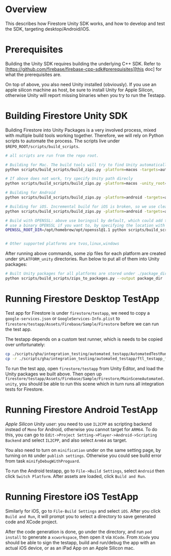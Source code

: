 # Overview

This describes how Firestore Unity SDK works, and how to develop and test 
the SDK, targeting desktop/Android/iOS.

# Prerequisites

Building the Unity SDK requires building the underlying C++ SDK. Refer to
[https://github.com/firebase/firebase-cpp-sdk#prerequisites][this doc] for 
what the prerequisites are.

On top of above, you also need Unity installed (obviously). If you use an
apple silicon machine as host, be sure to install Unity for Apple Silicon,
otherwise Unity will report missing binaries when you try to run the Testapp.

# Building Firestore Unity SDK

Building Firestore into Unity Packages is a very involved process, mixed with
multiple build tools working together. Therefore, we will rely on Python scripts
to automate the process. The scripts live under `$REPO_ROOT/scripts/build_scripts`.

```zsh
# all scripts are run from the repo root.

# Building for Mac. The build tools will try to find Unity automatically
python scripts/build_scripts/build_zips.py -platform=macos -targets=auth -targets=firestore -use_boringssl

# If above does not work, try specify Unity path direcly
python scripts/build_scripts/build_zips.py -platform=macos -unity_root=<PATH_TO_UNITY> -targets=auth -targets=firestore -use_boringssl

# Building for Android
python scripts/build_scripts/build_zips.py -platform=android -targets=auth -targets=firestore -use_boringssl

# Building for iOS. Incremental build for iOS is broken, so we use clean_build here.
python scripts/build_scripts/build_zips.py -platform=android -targets=auth -targets=firestore -use_boringssl -clean_build

# Build with OPENSSL: above use boringssl by default, which could add to build time, you can
# use a binary OPENSSL if you want to, by specifying the location with a ENV Variable.
OPENSSL_ROOT_DIR=/opt/homebrew/opt/openssl@1.1 python scripts/build_scripts/build_zips.py -platform=macos -targets=auth -targets=firestore


# Other supported platforms are tvos,linux,windows
```

After running above commands, some zip files for each platform are created under
`$PLATFORM_unity` directories. Run below to put all of them into Unity packages:

```zsh
# Built Unity packages for all platforms are stored under ./package_dir
python scripts/build_scripts/zips_to_packages.py --output package_dir
```

# Running Firestore Desktop TestApp

Test app for Firestore is under `firestore/testapp`, we need to copy a 
`google-services.json` or `GoogleServices-Info.plist` to `firestore/testapp/Assets/Firebase/Sample/Firestore`
before we can run the test app.

The testapp depends on a custom test runner, which is needs to be copied over unfortunately:

```zsh
cp ./scripts/gha/integration_testing/automated_testapp/AutomatedTestRunner.cs firestore/testapp/Assets/Firebase/Sample/
cp -r ./scripts/gha/integration_testing/automated_testapp/ftl_testapp_files firestore/testapp/Assets/Firebase/Sample/
```

To run the test app, open `firestore/testapp` from Unity Editor, and load the Unity packages we built above.
Then open up `firestore/testapp/Assets/Firebase/Sample/Firestore/MainSceneAutomated.unity`, you should be
able to run this scene which in turn runs all integration tests for Firestore.

# Running Firestore Android TestApp

*Apple Silicon Unity user*: you need to use `IL2CPP` as scripting backend instead of `Mono` for Android, otherwise you
cannot target for `ARM64`. To do this, you can go to 
`Edit->Project Setting->Player->Android->Scripting Backend` and select `IL2CPP`, and also select `Arm64` as target.

You also need to turn on `minification` under on the same setting page, by turning on `R8` under `publish
settings`. Otherwise you could see build error from task `minifyDebugWithProguard`.

To run the Android testapp, go to `File->Build Settings`, select `Android` then click `Switch Platform`. After
assets are loaded, click `Build and Run`.

# Running Firestore iOS TestApp

Similarly for iOS, go to `File-Build Settings` and select `iOS`. After you click `Build and Run`, it will prompt
you to select a directory to save generated code and XCode project.

After the code generation is done, go under the directory, and run `pod install` to generate
a `xcworkspace`, then open it via `XCode`. From `XCode` you should be able to sign the testapp, build and run/debug
the app with an actual iOS device, or as an iPad App on an Apple Silicon mac.
